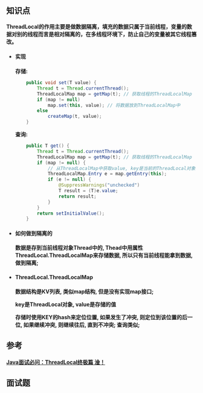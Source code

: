 ## 知识点

**ThreadLocal的作用主要是做数据隔离，填充的数据只属于当前线程，变量的数据对别的线程而言是相对隔离的，在多线程环境下，防止自己的变量被其它线程篡改。**

- #### 实现

  **存储:**

  ```java
      public void set(T value) {
          Thread t = Thread.currentThread();
          ThreadLocalMap map = getMap(t); // 获取线程的ThreadLocalMap
          if (map != null)
              map.set(this, value); // 将数据放到ThreadLocalMap中
          else
              createMap(t, value);
      }
  ```

  **查询:**

  ```java
      public T get() {
          Thread t = Thread.currentThread();
          ThreadLocalMap map = getMap(t); // 获取线程的ThreadLocalMap
          if (map != null) {
              // 从ThreadLocalMap中获取value, key是当前的ThreadLocal对象
              ThreadLocalMap.Entry e = map.getEntry(this); 
              if (e != null) {
                  @SuppressWarnings("unchecked")
                  T result = (T)e.value;
                  return result;
              }
          }
          return setInitialValue();
      }
  ```

  

- #### 如何做到隔离的

  **数据是存到当前线程对象Thread中的, Thead中用属性ThreadLocal.ThreadLocalMap来存储数据, 所以只有当前线程能拿到数据, 做到隔离;**

- #### ThreadLocal.ThreadLocalMap

  **数据结构是KV列表, 类似map结构, 但是没有实现map接口;**

  **key是ThreadLocal对象, value是存储的值**

  **存储时使用KEY的hash来定位位置, 如果发生了冲突, 则定位到该位置的后一位, 如果继续冲突, 则继续往后, 直到不冲突; 查询类似;**



## 参考

#### [Java面试必问：ThreadLocal终极篇 淦！](https://www.cnblogs.com/aobing/p/13382184.html)



## 面试题

